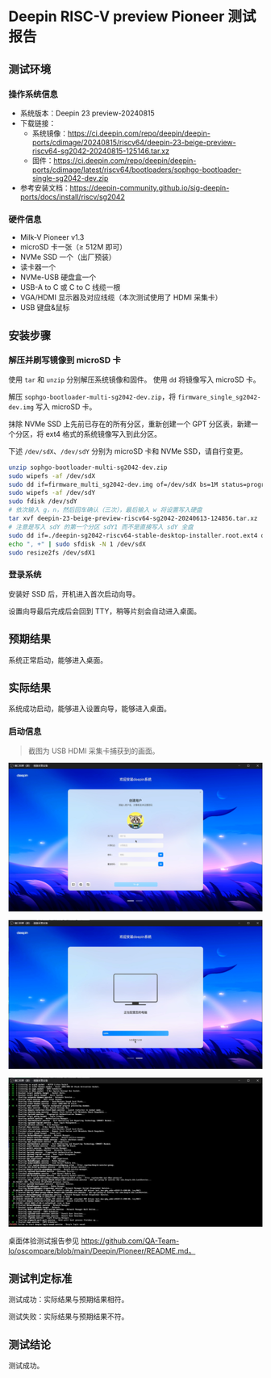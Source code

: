 # Deepin RISC-V preview Pioneer 测试报告

## 测试环境

### 操作系统信息

- 系统版本：Deepin 23 preview-20240815
- 下载链接：
    - 系统镜像：https://ci.deepin.com/repo/deepin/deepin-ports/cdimage/20240815/riscv64/deepin-23-beige-preview-riscv64-sg2042-20240815-125146.tar.xz
    - 固件：https://ci.deepin.com/repo/deepin/deepin-ports/cdimage/latest/riscv64/bootloaders/sophgo-bootloader-single-sg2042-dev.zip
- 参考安装文档：https://deepin-community.github.io/sig-deepin-ports/docs/install/riscv/sg2042

### 硬件信息

- Milk-V Pioneer v1.3
- microSD 卡一张（≥ 512M 即可）
- NVMe SSD 一个（出厂预装）
- 读卡器一个
- NVMe-USB 硬盘盒一个
- USB-A to C 或 C to C 线缆一根
- VGA/HDMI 显示器及对应线缆（本次测试使用了 HDMI 采集卡）
- USB 键盘&鼠标

## 安装步骤

### 解压并刷写镜像到 microSD 卡

使用 `tar` 和 `unzip` 分别解压系统镜像和固件。
使用 `dd` 将镜像写入 microSD 卡。

解压 `sophgo-bootloader-multi-sg2042-dev.zip`，将 `firmware_single_sg2042-dev.img` 写入 microSD 卡。

抹除 NVMe SSD 上先前已存在的所有分区，重新创建一个 GPT 分区表，新建一个分区，将 ext4 格式的系统镜像写入到此分区。

下述 `/dev/sdX`、`/dev/sdY` 分别为 microSD 卡和 NVMe SSD，请自行变更。

```bash
unzip sophgo-bootloader-multi-sg2042-dev.zip
sudo wipefs -af /dev/sdX
sudo dd if=firmware_multi_sg2042-dev.img of=/dev/sdX bs=1M status=progress
sudo wipefs -af /dev/sdY
sudo fdisk /dev/sdY
# 依次输入 g，n，然后回车确认（三次），最后输入 w 将设置写入硬盘
tar xvf deepin-23-beige-preview-riscv64-sg2042-20240613-124856.tar.xz
# 注意是写入 sdY 的第一个分区 sdY1 而不是直接写入 sdY 全盘
sudo dd if=./deepin-sg2042-riscv64-stable-desktop-installer.root.ext4 of=/dev/sdY1 bs=4M status=progress
echo ", +" | sudo sfdisk -N 1 /dev/sdX
sudo resize2fs /dev/sdX1
```

### 登录系统

安装好 SSD 后，开机进入首次启动向导。

设置向导最后完成后会回到 TTY，稍等片刻会自动进入桌面。

## 预期结果

系统正常启动，能够进入桌面。

## 实际结果

系统成功启动，能够进入设置向导，能够进入桌面。

### 启动信息

> 截图为 USB HDMI 采集卡捕获到的画面。

![](image/2025-01-25-01-42-43.png)

![](image/2025-01-25-01-50-13.png)

![](image/2025-01-25-01-50-21.png)

桌面体验测试报告参见 https://github.com/QA-Team-lo/oscompare/blob/main/Deepin/Pioneer/README.md。

## 测试判定标准

测试成功：实际结果与预期结果相符。

测试失败：实际结果与预期结果不符。

## 测试结论

测试成功。